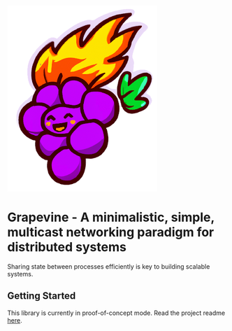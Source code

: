 ![fast_grapes](../assets/fast_grapes.png)

# Grapevine - A minimalistic, simple, multicast networking paradigm for distributed systems

Sharing state between processes efficiently is key to building scalable systems.

## Getting Started

This library is currently in proof-of-concept mode. Read the project
readme [here](https://github.com/Justice4Joffrey/grapevine-rs).